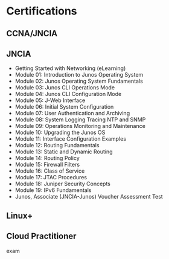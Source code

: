# Certifications

## CCNA/JNCIA

## JNCIA
- Getting Started with Networking (eLearning)
- Module 01: Introduction to Junos Operating System
- Module 02: Junos Operating System Fundamentals
- Module 03: Junos CLI Operations Mode
- Module 04: Junos CLI Configuration Mode
- Module 05: J-Web Interface
- Module 06: Initial System Configuration
- Module 07: User Authentication and Archiving
- Module 08: System Logging Tracing NTP and SNMP
- Module 09: Operations Monitoring and Maintenance
- Module 10: Upgrading the Junos OS
- Module 11: Interface Configuration Examples
- Module 12: Routing Fundamentals
- Module 13: Static and Dynamic Routing
- Module 14: Routing Policy
- Module 15: Firewall Filters
- Module 16: Class of Service
- Module 17: JTAC Procedures
- Module 18: Juniper Security Concepts
- Module 19: IPv6 Fundamentals
- Junos, Associate (JNCIA-Junos) Voucher Assessment Test
## Linux+

## Cloud Practitioner
exam